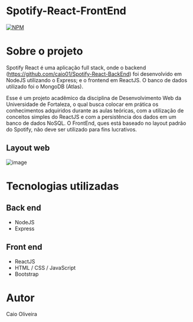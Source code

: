 # Spotify-React-FrontEnd
[![NPM](https://img.shields.io/npm/l/react)](https://github.com/caio01/Spotify-React-FrontEnd/blob/master/LICENSE) 

# Sobre o projeto

Spotify React é uma aplicação full stack, onde o backend (https://github.com/caio01/Spotify-React-BackEnd) foi desenvolvido em NodeJS utilizando o Express; e o frontend em ReactJS. O banco de dados utilizado foi o MongoDB (Atlas).

Esse é um projeto acadêmico da disciplina de Desenvolvimento Web da Universidade de Fortaleza, o qual busca colocar em prática os conhecimentos adquiridos durante as aulas teóricas, com a utilização de conceitos simples do ReactJS e com a persistência dos dados em um banco de dados NoSQL. O FrontEnd, ques está baseado no layout padrão do Spotify, não deve ser utilizado para fins lucrativos.

## Layout web
![image](https://user-images.githubusercontent.com/49879702/207352345-b2ce8caa-2327-48a3-a013-2e77d804f2af.png)


# Tecnologias utilizadas
## Back end
- NodeJS
- Express
## Front end
- ReactJS
- HTML / CSS / JavaScript
- Bootstrap

# Autor

Caio Oliveira

